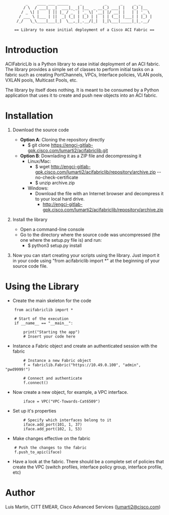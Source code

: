              _    ____ ___ _____     _          _      _     _ _     
            / \  / ___|_ _|  ___|_ _| |__  _ __(_) ___| |   (_) |__  
           / _ \| |    | || |_ / _` | '_ \| '__| |/ __| |   | | '_ \ 
          / ___ \ |___ | ||  _| (_| | |_) | |  | | (__| |___| | |_) |
         /_/   \_\____|___|_|  \__,_|_.__/|_|  |_|\___|_____|_|_.__/ 
                                                                               
        == Library to ease initial deployment of a Cisco ACI Fabric ==
     
Introduction
============

ACIFabricLib is a Python library to ease initial deployment of an ACI fabric. 
The library provides a simple set of classes to perform initial tasks on 
a fabric such as creating PortChannels, VPCs, Interface policies, VLAN pools,
VXLAN pools, Multicast Pools, etc.

The library by itself does nothing. It is meant to be consumed by a Python
application that uses it to create and push new objects into an ACI fabric.


Installation
============

1. Download the source code
    - **Option A**: Cloning the repository directly
        - $ git clone https://engci-gitlab-gpk.cisco.com/lumarti2/acifabriclib.git
    - **Option B**: Downlading it as a ZIP file and decompressing it
        - Linux/Mac:
            - $ wget http://engci-gitlab-gpk.cisco.com/lumarti2/acifabriclib/repository/archive.zip --no-check-certificate
            - $ unzip archive.zip
        - Windows:
            - Download the file with an Internet browser and decompress it to your local hard drive.
                - http://engci-gitlab-gpk.cisco.com/lumarti2/acifabriclib/repository/archive.zip
2. Install the library
    - Open a command-line console
    - Go to the directory where the source code was uncompressed (the one where the setup.py file is) and run: 
        - $ python3 setup.py install

3. Now you can start creating your scripts using the library. Just import
   it in your code using "from acifabriclib import *" at the beginning of your
   source code file.


Using the Library
=================

- Create the main skeleton for the code

```
    from acifabriclib import *

    # Start of the execution
    if __name__ == "__main__":

        print("Starting the app")
        # Insert your code here
```


- Instance a Fabric object and create an authenticated session with the fabric

```
        # Instance a new Fabric object
        f = fabriclib.Fabric("https://10.49.0.100", "admin", "pwd9999!")

        # Connect and authenticate
        f.connect()
```


- Now create a new object, for example, a VPC interface.

```
        iface = VPC("VPC-Towards-Cat6509")
```

- Set up it's properties
```
        # Specify which interfaces belong to it
        iface.add_port(101, 1, 37)
        iface.add_port(102, 1, 53)
```

- Make changes effective on the fabric

```
    # Push the changes to the fabric
    f.push_to_apic(iface)
```

- Have a look at the fabric. There should be a complete set of policies that
create the VPC (switch profiles, interface policy group, interface profile, etc)

Author
======
Luis Martin, CITT EMEAR, Cisco Advanced Services (lumarti2@cisco.com)

                                            
